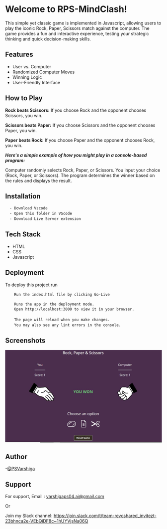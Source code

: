 # Welcome to RPS-MindClash!

This simple yet classic game is implemented in Javascript, allowing users to play the iconic Rock, Paper, Scissors match against the computer. The game provides a fun and interactive experience, testing your strategic thinking and quick decision-making skills.


## Features

- User vs. Computer
- Randomized Computer Moves
- Winning Logic
- User-Friendly Interface


## How to Play

**Rock beats Scissors:**
       If you choose Rock and the opponent chooses Scissors, you win.

**Scissors beats Paper:**
       If you choose Scissors and the opponent chooses Paper, you win.

**Paper beats Rock:**
If you choose Paper and the opponent chooses Rock, you win.


***Here's a simple example of how you might play in a console-based program:***

Computer randomly selects Rock, Paper, or Scissors.
You input your choice (Rock, Paper, or Scissors).
The program determines the winner based on the rules and displays the result.


## Installation

```bash
  - Download Vscode
  - Open this folder in VScode
  - Download Live Server extension
```
    
## Tech Stack

- HTML
- CSS
- Javascript 

## Deployment

To deploy this project run

```bash
    Run the index.html file by clicking Go-Live
```
```bash
    Runs the app in the deployment mode.
    Open http://localhost:3000 to view it in your browser.

    The page will reload when you make changes.
    You may also see any lint errors in the console.
```

## Screenshots

![App Screenshot](/rps.JPG)


## Author

-[@PSVarshiga](https://github.com/PSVarshiga)

## Support

For support,
Email : varshigaps04.ai@gmail.com

Or

Join my Slack channel:
https://join.slack.com/t/team-revoshared_invitezt-23bhnca2e-VEbQiDF8c~1hUYVjsNa06Q